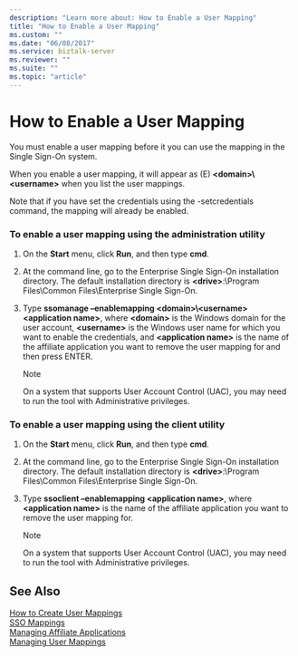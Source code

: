 ```yaml
---
description: "Learn more about: How to Enable a User Mapping"
title: "How to Enable a User Mapping"
ms.custom: ""
ms.date: "06/08/2017"
ms.service: biztalk-server
ms.reviewer: ""
ms.suite: ""
ms.topic: "article"
---
```

# How to Enable a User Mapping
You must enable a user mapping before it you can use the mapping in the Single Sign-On system.  
  
 When you enable a user mapping, it will appear as (E) **\<domain\>\\<username\>** when you list the user mappings.  
  
 Note that if you have set the credentials using the -setcredentials command, the mapping will already be enabled.  
  
### To enable a user mapping using the administration utility  
  
1.  On the **Start** menu, click **Run**, and then type **cmd**.  
  
2.  At the command line, go to the Enterprise Single Sign-On installation directory. The default installation directory is **\<drive\>**:\Program Files\Common Files\Enterprise Single Sign-On.  
  
3.  Type **ssomanage –enablemapping \<domain\>\\<username\>\<application name\>**, where **\<domain\>** is the Windows domain for the user account, **\<username\>** is the Windows user name for which you want to enable the credentials, and **\<application name\>** is the name of the affiliate application you want to remove the user mapping for and then press ENTER.  
  
    > [!NOTE]
    >  On a system that supports User Account Control (UAC), you may need to run the tool with Administrative privileges.  
  
### To enable a user mapping using the client utility  
  
1.  On the **Start** menu, click **Run**, and then type **cmd**.  
  
2.  At the command line, go to the Enterprise Single Sign-On installation directory. The default installation directory is **\<drive\>**:\Program Files\Common Files\Enterprise Single Sign-On.  
  
3.  Type **ssoclient –enablemapping \<application name\>**, where **\<application name\>** is the name of the affiliate application you want to remove the user mapping for.  
  
    > [!NOTE]
    >  On a system that supports User Account Control (UAC), you may need to run the tool with Administrative privileges.  
  
## See Also  
 [How to Create User Mappings](../core/how-to-create-user-mappings.md)   
 [SSO Mappings](../core/sso-mappings.md)   
 [Managing Affiliate Applications](../core/managing-affiliate-applications.md)   
 [Managing User Mappings](../core/managing-user-mappings.md)
